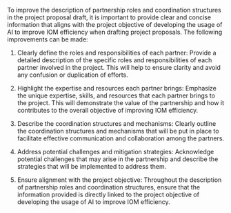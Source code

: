 To improve the description of partnership roles and coordination structures in the project proposal draft, it is important to provide clear and concise information that aligns with the project objective of developing the usage of AI to improve IOM efficiency when drafting project proposals. The following improvements can be made:

1. Clearly define the roles and responsibilities of each partner: Provide a detailed description of the specific roles and responsibilities of each partner involved in the project. This will help to ensure clarity and avoid any confusion or duplication of efforts.

2. Highlight the expertise and resources each partner brings: Emphasize the unique expertise, skills, and resources that each partner brings to the project. This will demonstrate the value of the partnership and how it contributes to the overall objective of improving IOM efficiency.

3. Describe the coordination structures and mechanisms: Clearly outline the coordination structures and mechanisms that will be put in place to facilitate effective communication and collaboration among the partners.

4. Address potential challenges and mitigation strategies: Acknowledge potential challenges that may arise in the partnership and describe the strategies that will be implemented to address them.

5. Ensure alignment with the project objective: Throughout the description of partnership roles and coordination structures, ensure that the information provided is directly linked to the project objective of developing the usage of AI to improve IOM efficiency.